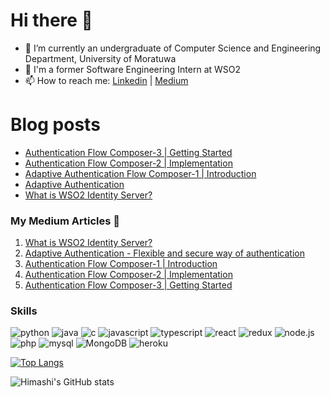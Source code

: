 # Hi there 👋

<!--
**HimashiRathnayake/HimashiRathnayake** is a ✨ _special_ ✨ repository because its `README.md` (this file) appears on your GitHub profile.

Here are some ideas to get you started:

- 🔭 I’m currently working on ...
- 🌱 I’m currently learning ...
- 👯 I’m looking to collaborate on ...
- 🤔 I’m looking for help with ...
- 💬 Ask me about ...
- 📫 How to reach me: ...
- 😄 Pronouns: ...
- ⚡ Fun fact: ...
-->

- 🌱 I’m currently an undergraduate of Computer Science and Engineering Department, University of Moratuwa
- 🔭 I'm a former Software Engineering Intern at WSO2
- 📫 How to reach me: [Linkedin](https://lk.linkedin.com/public-profile/in/himashirathnayake) | [Medium](https://himashirathnayake.medium.com/)

# Blog posts
<!-- BLOG-POST-LIST:START -->
- [Authentication Flow Composer-3 | Getting Started](https://himashirathnayake.medium.com/authentication-flow-composer-3-getting-started-33d731ba8c8b?source=rss-b977830dd730------2)
- [Authentication Flow Composer-2 | Implementation](https://himashirathnayake.medium.com/authentication-flow-composer-2-implementation-fe50a29403fe?source=rss-b977830dd730------2)
- [Adaptive Authentication Flow Composer-1 | Introduction](https://himashirathnayake.medium.com/adaptive-authentication-flow-composer-1-introduction-3fcab698ca3?source=rss-b977830dd730------2)
- [Adaptive Authentication](https://himashirathnayake.medium.com/adaptive-authentication-33fb7b7efef8?source=rss-b977830dd730------2)
- [What is WSO2 Identity Server?](https://himashirathnayake.medium.com/what-is-wso2-identity-server-63edf7c75d23?source=rss-b977830dd730------2)
<!-- BLOG-POST-LIST:END -->

### My Medium Articles 📝
1. [What is WSO2 Identity Server?](https://himashirathnayake.medium.com/what-is-wso2-identity-server-63edf7c75d23)
2. [Adaptive Authentication - Flexible and secure way of authentication](https://himashirathnayake.medium.com/adaptive-authentication-33fb7b7efef8)
3. [Authentication Flow Composer-1 | Introduction](https://himashirathnayake.medium.com/adaptive-authentication-flow-composer-1-introduction-3fcab698ca3)
4. [Authentication Flow Composer-2 | Implementation](https://himashirathnayake.medium.com/authentication-flow-composer-2-implementation-fe50a29403fe)
5. [Authentication Flow Composer-3 | Getting Started](https://himashirathnayake.medium.com/authentication-flow-composer-3-getting-started-33d731ba8c8b)


<!-- <a target="_blank" href="https://github-readme-medium-recent-article.vercel.app/medium/@himashirathnayake/4"><img src="https://github-readme-medium-recent-article.vercel.app/medium/@himashirathnayake/4" alt="Recent Article 4">
<a target="_blank" href="https://github-readme-medium-recent-article.vercel.app/medium/@himashirathnayake/3"><img src="https://github-readme-medium-recent-article.vercel.app/medium/@himashirathnayake/3" alt="Recent Article 3">
<a target="_blank" href="https://github-readme-medium-recent-article.vercel.app/medium/@himashirathnayake/0"><img src="https://github-readme-medium-recent-article.vercel.app/medium/@himashirathnayake/0" alt="Recent Article 0">
<a target="_blank" href="https://github-readme-medium-recent-article.vercel.app/medium/@himashirathnayake/1"><img src="https://github-readme-medium-recent-article.vercel.app/medium/@himashirathnayake/1" alt="Recent Article 1">
<a target="_blank" href="https://github-readme-medium-recent-article.vercel.app/medium/@himashirathnayake/2"><img src="https://github-readme-medium-recent-article.vercel.app/medium/@himashirathnayake/2" alt="Recent Article 2"> -->

### Skills
![python](https://img.shields.io/badge/Python-000000?style=for-the-badge&logo=Python&logoColor=#3776AB)
![java](https://img.shields.io/badge/Java-000000?style=for-the-badge&logo=Java&logoColor=#007396)
![c](https://img.shields.io/badge/C-000000?style=for-the-badge&logo=C&logoColor=#A8B9CC)
![javascript](https://img.shields.io/badge/JavaScript-000000?style=for-the-badge&logo=JavaScript&logoColor=#007396)
![typescript](https://img.shields.io/badge/TypeScript-000000?style=for-the-badge&logo=TypeScript&logoColor=#3178C6)
![react](https://img.shields.io/badge/React-000000?style=for-the-badge&logo=React&logoColor=#61DAFB)
![redux](https://img.shields.io/badge/redux-000000?style=for-the-badge&logo=Redux&logoColor=#764ABC)
![node.js](https://img.shields.io/badge/Node.js-000000?style=for-the-badge&logo=Node.js&logoColor=#339933)
![php](https://img.shields.io/badge/PHP-000000?style=for-the-badge&logo=PHP&logoColor=#777BB4)
![mysql](https://img.shields.io/badge/mysql-000000?style=for-the-badge&logo=MySQL&logoColor=#4479A1)
![MongoDB](https://img.shields.io/badge/MongoDB-000000?style=for-the-badge&logo=MongoDB&logoColor=#47A248)
![heroku](https://img.shields.io/badge/Heroku-000000?style=for-the-badge&logo=Heroku&logoColor=#430098)

[![Top Langs](https://github-readme-stats.vercel.app/api/top-langs/?username=himashirathnayake&layout=compact&theme=dracula&langs_count=10)](https://github.com/himashirathnayake/github-readme-stats)

![Himashi's GitHub stats](https://github-readme-stats.vercel.app/api?username=himashirathnayake&show_icons=true&theme=dracula&include_all_commits=true)
